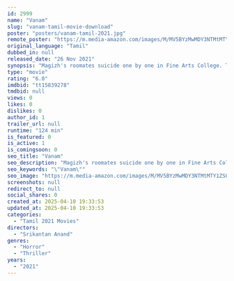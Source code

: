 ```yaml
---
id: 2999
name: "Vanam"
slug: "vanam-tamil-movie-download"
poster: "posters/vanam-tamil-2021.jpg"
remote_poster: "https://m.media-amazon.com/images/M/MV5BYzMwMDY3NTMtMTY1ZS00MDg5LTlkYWYtMzY0MTRkZjZjNWJjXkEyXkFqcGdeQXVyMjA1MTA3MjY@._V1_SX300.jpg"
original_language: "Tamil"
dubbed_in: null
released_date: "26 Nov 2021"
synopsis: "Magizh's roomates suicide one by one in Fine Arts College. The story revolves around the relativity between the history and the continuing suicides and how Magizh and jasmine untie the knots."
type: "movie"
rating: "6.0"
imdbid: "tt15839278"
tmdbid: null
views: 0
likes: 0
dislikes: 0
author_id: 1
trailer_url: null
runtime: "124 min"
is_featured: 0
is_active: 1
is_comingsoon: 0
seo_title: "Vanam"
seo_description: "Magizh's roomates suicide one by one in Fine Arts College. The story revolves around the relativity between the history and the continuing suicides and how Magizh and jasmine untie the knots."
seo_keywords: "\"Vanam\""
seo_image: "https://m.media-amazon.com/images/M/MV5BYzMwMDY3NTMtMTY1ZS00MDg5LTlkYWYtMzY0MTRkZjZjNWJjXkEyXkFqcGdeQXVyMjA1MTA3MjY@._V1_SX300.jpg"
screenshots: null
redirect_to: null
social_shares: 0
created_at: 2025-04-10 19:33:53
updated_at: 2025-04-10 19:33:53
categories:
  - "Tamil 2021 Movies"
directors:
  - "Srikantan Anand"
genres:
  - "Horror"
  - "Thriller"
years:
  - "2021"
---
```

